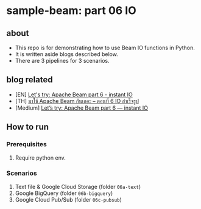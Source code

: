 # sample-beam: part 06 IO

## about

- This repo is for demonstrating how to use Beam IO functions in Python.
- It is written aside blogs described below.
- There are 3 pipelines for 3 scenarios.

## blog related

- [EN] [Let's try: Apache Beam part 6 - instant IO](https://www.bluebirz.net/en/lets-try-apache-beam-part-6/)
- [TH] [มาใช้ Apache Beam กันเถอะ – ตอนที่ 6 IO สำเร็จรูป](https://www.bluebirz.net/th/lets-try-apache-beam-part-6-th/)
- [Medium] [Let’s try: Apache Beam part 6 — instant IO](https://medium.com/@bluebirz/lets-try-apache-beam-part-6-instant-io-fae7f79b1801)

## How to run

### Prerequisites

1. Require python env.

### Scenarios

1. Text file & Google Cloud Storage (folder `06a-text`)
2. Google BigQuery (folder `06b-bigquery`)
3. Google Cloud Pub/Sub (folder `06c-pubsub`)
